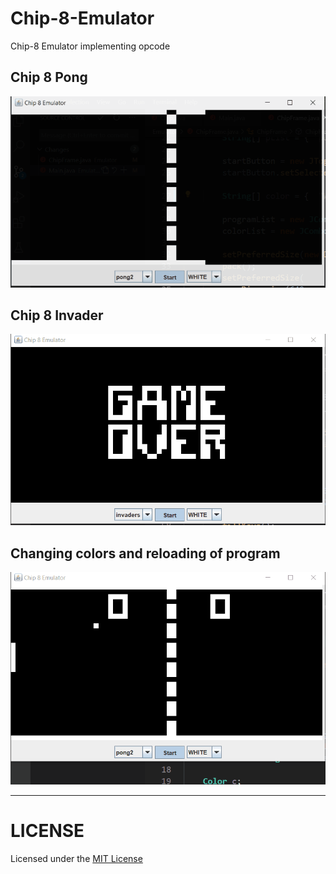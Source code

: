 # Chip-8-Emulator
Chip-8 Emulator implementing opcode

## Chip 8 Pong
![](images/chip8-pong.gif)

## Chip 8 Invader
![](images/chip-8-invaders.gif)

## Changing colors and reloading of program
![](images/chip8.gif)

---

# LICENSE
Licensed under the [MIT License](LICENSE)
